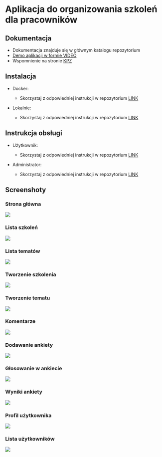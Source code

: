 # Aplikacja do organizowania szkoleń dla pracowników


## Dokumentacja

- Dokumentacja znajduje się w głównym katalogu repozytorium
- [Demo aplikacji w formie VIDEO](https://www.youtube.com/watch?v=87J3yUEBaRU)
- Wspomnienie na stronie [KPZ](https://kpz.pwr.edu.pl/projekty-zgloszone-na-konferencje-2021/#:~:text=Aplikacja%20do%20organizowania%20szkole%C5%84)

## Instalacja

- Docker:
  - Skorzystaj z odpowiedniej instrukcji w repozytorium [LINK](../main/FFT_installation_docker.pdf)

- Lokalnie:
  - Skorzystaj z odpowiedniej instrukcji w repozytorium [LINK](../main/FFT_installation_local.pdf)


## Instrukcja obsługi

- Użytkownik:
  - Skorzystaj z odpowiedniej instrukcji w repozytorium [LINK](../main/FFT_user_manual.pdf)

- Administrator:
  - Skorzystaj z odpowiedniej instrukcji w repozytorium [LINK](../main/FFT_admin_manual.pdf)


## Screenshoty

### Strona główna
<img src="../main/screenshots/strona_glowna.png">

### Lista szkoleń
<img src="../main/screenshots/lista_szkolen.png">

### Lista tematów
<img src="../main/screenshots/lista_tematow.png">

### Tworzenie szkolenia
<img src="../main/screenshots/tworzenie_szkolenia.png">

### Tworzenie tematu
<img src="../main/screenshots/zaproponuj_temat.png">

### Komentarze
<img src="../main/screenshots/komentarze.png">

### Dodawanie ankiety
<img src="../main/screenshots/tworzenie_ankiety.png">

### Głosowanie w ankiecie
<img src="../main/screenshots/glosowanie.png">

### Wyniki ankiety
<img src="../main/screenshots/ankiety.png">

### Profil użytkownika
<img src="../main/screenshots/profil_usera.png">

### Lista użytkowników
<img src="../main/screenshots/lista_userow.png">



